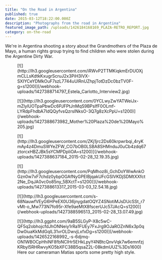 ```yaml
---
title: "On the Road in Argentina"
published: true
date: 2015-03-12T18:22:00.000Z
description: "Photographs from the road in Argentina"
featured_image_path: /uploads/1426184168169_PLAZA-RETRO_REPORT.jpg
category: on-the-road
---
```


We're in Argentina shooting a story about the Grandmothers of the Plaza de Mayo, a human rights group trying to find children who were stolen during the Argentine Dirty War.

<figure data-type="image">[![](http://lh3.googleusercontent.com/iRWvP2TTMKiqkmErDUOXjmCLLsKdtkKxugrScruJ2x3PiH3lVX-SXIYCeYDMkOuF7szL7744uUlRnUZhpjTotDzDc0bzTV0F-g=s1200)](/webhook-uploads/1427388714797_Estela_Carlotto_Interview2.jpg)</figure>

<figure data-type="image">[![](http://lh3.googleusercontent.com/0YCLwyZwYATWeiJx-mZlylUOTpaPbwDc6PJFPtJnMqS9BPsIfF0OLmf-LYRdpFhdbA7IdQQyfvsQzrsINksO-3Q7g8zXcPpU=s1200)](/webhook-uploads/1427388673982_Mother%20Plaza%20de%20Mayo%205.jpg)</figure>

<figure data-type="image">[![](http://lh3.googleusercontent.com/ZKj1jrc2Ds60krpwrbqi_4ryKmAy4z4DmuSWYeZFW_CO7bOB0LSBA8SHMnduJ0uCb4zdq67ztorcxHBZJBk5sYCMPDpIiOA=s1200)](/webhook-uploads/1427388637184_2015-02-28_12.19.35.jpg)</figure>

<figure data-type="image">[![](http://lh3.googleusercontent.com/PqMhoz8i_GchDoYWwAnkOGzn0w7xF7chdz0ybpOGAfNyGPEIBjqakUFcGSlVKDjSDMtXXfct2Ne_DqJA0vc0o85ny_5BXctT=s1200)](/webhook-uploads/1427388613317_2015-03-03_12.54.18.jpg)</figure>

<figure data-type="image">[![](http://lh3.googleusercontent.com/s-68NauwfVEyG6HPeEX0U36jnygdatOQYZ4SNotiMJsDUcSSt_r7vMt-o_Mw773N7fo95r-Xfe9aeMtX8fscerUJc57JAcQ=s1200)](/webhook-uploads/1427388596513_2015-02-28_13.07.49.jpg)</figure>

<figure data-type="image">[![](http://lh3.ggpht.com/9aB5SLGyP-X8c5wC-QF5q2obhojcfdJhONNeiy1rRa1FUEy7FxJrg9OJaROZnN6x3p0qDw0iuaKkMdGqIL31vrOLDwvjLxfxDg=s1200)](/webhook-uploads/1426522168992_-s-6djmq-ON1WBOCpHhiNF8fbNCIHr5EHkLpyY4NBtcQnvVqk7w6emnfzjKRbyl5RHRwvyKO5bXFC38B5qsaZ2L-08kdmUUZ%3Ds1600)

<figcaption>
Here our cameraman Matias sports some pretty high style.</figcaption>

</figure>

